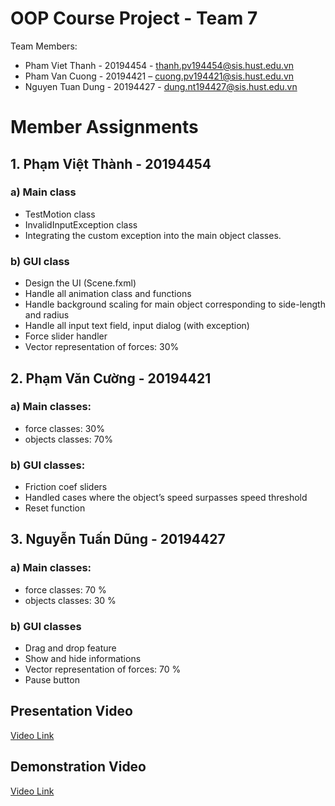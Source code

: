 # OOP Course Project - Team 7

Team Members:

- Pham Viet Thanh - 20194454 - thanh.pv194454@sis.hust.edu.vn
- Pham Van Cuong - 20194421 – cuong.pv194421@sis.hust.edu.vn
- Nguyen Tuan Dung - 20194427 - dung.nt194427@sis.hust.edu.vn

# Member Assignments
## 1.	Phạm Việt Thành - 20194454
### a)	Main class
-	TestMotion class
-	InvalidInputException class
-	Integrating the custom exception into the main object classes.
### b)	GUI class
-	Design the UI (Scene.fxml)
-	Handle all animation class and functions
-	Handle background scaling for main object corresponding to side-length and radius
-	Handle all input text field, input dialog (with exception)
-	Force slider handler
-	Vector representation of forces: 30%
## 2.	Phạm Văn Cường - 20194421
### a)	Main classes:
-	force classes: 30%
-	objects classes: 70%
### b)	GUI classes:
-	Friction coef sliders
-	Handled cases where the object’s speed surpasses speed threshold
-	Reset function
## 3.	Nguyễn Tuấn Dũng - 20194427
### a)	Main classes:
-	force classes: 70 %
-	objects classes: 30 %
### b)	GUI classes
-	Drag and drop feature
-	Show and hide informations
-	Vector representation of forces: 70 %
-	Pause button 


## Presentation Video
[Video Link](https://drive.google.com/file/d/1XIdcQ-SAAhcL2LiRdVqaPfhC7jl81opy/view?usp=sharing)

## Demonstration Video
[Video Link](https://drive.google.com/file/d/1A9UDNGIRhWGYtT0B906GUPOCUYdytikT/view?usp=sharing)
